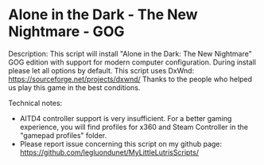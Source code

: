 # Alone in the Dark - The New Nightmare - GOG

Description:
This script will install "Alone in the Dark: The New Nightmare" GOG edition with support for modern computer configuration. During install please let all options by default. This script uses DxWnd: https://sourceforge.net/projects/dxwnd/ Thanks to the people who helped us play this game in the best conditions.

Technical notes:
- AITD4 controller support is very insufficient. For a better gaming experience, you will find profiles for x360 and Steam Controller in the "gamepad profiles" folder.
- Please report issue concerning this script on my github page:
https://github.com/legluondunet/MyLittleLutrisScripts/
